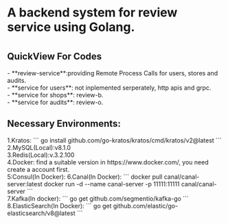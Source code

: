 <h1>A backend system for review service using Golang.<h1>
<h2>QuickView For Codes</h2>
- **review-service**:providing Remote Process Calls for users, stores and audits.<br>
- **service for users**: not inplemented serperately, http apis and grpc.<br>
- **service for shops**: review-b.<br>
- **service for audits**: review-o.<br>
<h2>Necessary Environments:</h2>
1.Kratos:
  ```
  go install github.com/go-kratos/kratos/cmd/kratos/v2@latest
  ```<br>
2.MySQL(Local):v8.1.0<br>
3.Redis(Local):v.3.2.100<br>
4.Docker: find a suitable version in https://www.docker.com/, you need create a account first.<br>
5:Consul(In Docker):
6.Canal(In Docker):
```
  docker pull canal/canal-server:latest
  docker run -d --name canal-server -p 11111:11111 canal/canal-server
```<br>
7.Kafka(In docker):
```
  go get github.com/segmentio/kafka-go
```<br>
8.ElasticSearch(In Docker):
```
  go get github.com/elastic/go-elasticsearch/v8@latest
```<br>
